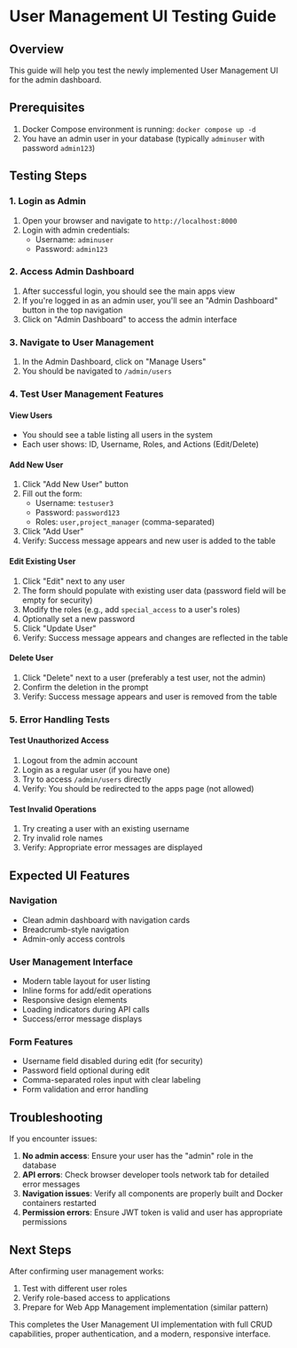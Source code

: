 # User Management UI Testing Guide

## Overview
This guide will help you test the newly implemented User Management UI for the admin dashboard.

## Prerequisites
1. Docker Compose environment is running: `docker compose up -d`
2. You have an admin user in your database (typically `adminuser` with password `admin123`)

## Testing Steps

### 1. Login as Admin
1. Open your browser and navigate to `http://localhost:8000`
2. Login with admin credentials:
   - Username: `adminuser`
   - Password: `admin123`

### 2. Access Admin Dashboard
1. After successful login, you should see the main apps view
2. If you're logged in as an admin user, you'll see an "Admin Dashboard" button in the top navigation
3. Click on "Admin Dashboard" to access the admin interface

### 3. Navigate to User Management
1. In the Admin Dashboard, click on "Manage Users" 
2. You should be navigated to `/admin/users`

### 4. Test User Management Features

#### View Users
- You should see a table listing all users in the system
- Each user shows: ID, Username, Roles, and Actions (Edit/Delete)

#### Add New User
1. Click "Add New User" button
2. Fill out the form:
   - Username: `testuser3`
   - Password: `password123`
   - Roles: `user,project_manager` (comma-separated)
3. Click "Add User"
4. Verify: Success message appears and new user is added to the table

#### Edit Existing User
1. Click "Edit" next to any user
2. The form should populate with existing user data (password field will be empty for security)
3. Modify the roles (e.g., add `special_access` to a user's roles)
4. Optionally set a new password
5. Click "Update User"
6. Verify: Success message appears and changes are reflected in the table

#### Delete User
1. Click "Delete" next to a user (preferably a test user, not the admin)
2. Confirm the deletion in the prompt
3. Verify: Success message appears and user is removed from the table

### 5. Error Handling Tests

#### Test Unauthorized Access
1. Logout from the admin account
2. Login as a regular user (if you have one)
3. Try to access `/admin/users` directly
4. Verify: You should be redirected to the apps page (not allowed)

#### Test Invalid Operations
1. Try creating a user with an existing username
2. Try invalid role names
3. Verify: Appropriate error messages are displayed

## Expected UI Features

### Navigation
- Clean admin dashboard with navigation cards
- Breadcrumb-style navigation
- Admin-only access controls

### User Management Interface
- Modern table layout for user listing
- Inline forms for add/edit operations
- Responsive design elements
- Loading indicators during API calls
- Success/error message displays

### Form Features
- Username field disabled during edit (for security)
- Password field optional during edit
- Comma-separated roles input with clear labeling
- Form validation and error handling

## Troubleshooting

If you encounter issues:

1. **No admin access**: Ensure your user has the "admin" role in the database
2. **API errors**: Check browser developer tools network tab for detailed error messages
3. **Navigation issues**: Verify all components are properly built and Docker containers restarted
4. **Permission errors**: Ensure JWT token is valid and user has appropriate permissions

## Next Steps

After confirming user management works:
1. Test with different user roles
2. Verify role-based access to applications
3. Prepare for Web App Management implementation (similar pattern)

This completes the User Management UI implementation with full CRUD capabilities, proper authentication, and a modern, responsive interface.
